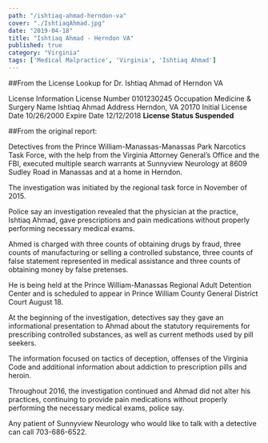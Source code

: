 ```yaml
---
path: "/ishtiaq-ahmad-herndon-va"
cover: "./IshtiaqAhmad.jpg"
date: "2019-04-18"
title: "Ishtiaq Ahmad - Herndon VA"
published: true
category: "Virginia"
tags: ['Medical Malpractice', 'Virginia', 'Ishtiaq Ahmad']
---
```


[](./IshtiaqAhmad.jpg)
##From the License Lookup for Dr. Ishtiaq Ahmad of Herndon VA

License Information
License Number	0101230245
Occupation	Medicine & Surgery
Name	Ishtiaq Ahmad
Address	Herndon, VA 20170
Initial License Date	10/26/2000
Expire Date	12/12/2018
**License Status	Suspended**

##From the original report:

Detectives from the Prince William-Manassas-Manassas Park Narcotics Task Force, with the help from the Virginia Attorney General’s Office and the FBI, executed multiple search warrants at Sunnyview Neurology at 8609 Sudley Road in Manassas and at a home in Herndon.

The investigation was initiated by the regional task force in November of 2015.

Police say an investigation revealed that the physician at the practice, Ishtiaq Ahmad, gave prescriptions and pain medications without properly performing necessary medical exams.

Ahmed is charged with three counts of obtaining drugs by fraud, three counts of manufacturing or selling a controlled substance, three counts of false statement represented in medical assistance and three counts of obtaining money by false pretenses.

He is being held at the Prince William-Manassas Regional Adult Detention Center and is scheduled to appear in Prince William County General District Court August 18.

At the beginning of the investigation, detectives say they gave an informational presentation to Ahmad about the statutory requirements for prescribing controlled substances, as well as current methods used by pill seekers. 

The information focused on tactics of deception, offenses of the Virginia Code and additional information about addiction to prescription pills and heroin. 

Throughout 2016, the investigation continued and Ahmad did not alter his practices, continuing to provide pain medications without properly performing the necessary medical exams, police say.

Any patient of Sunnyview Neurology who would like to talk with a detective can call 703-686-6522. 